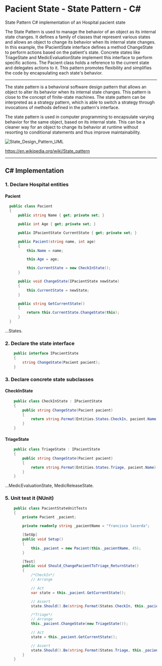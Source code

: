 # Pacient State - State Pattern - C#
State Pattern C# implementation of an Hospital pacient state

The State Pattern is used to manage the behavior of an object as its internal state changes. It defines a family of classes that represent various states and allows an object to change its behavior when its internal state changes. In this example, the IPacientState interface defines a method ChangeState to perform actions based on the patient's state. Concrete states like TriageState and MedicEvaluationState implement this interface to perform specific actions. The Pacient class holds a reference to the current state and delegates actions to it. This pattern promotes flexibility and simplifies the code by encapsulating each state's behavior.

------

The state pattern is a behavioral software design pattern that allows an object to alter its behavior when its internal state changes. This pattern is close to the concept of finite-state machines. The state pattern can be interpreted as a strategy pattern, which is able to switch a strategy through invocations of methods defined in the pattern's interface.

The state pattern is used in computer programming to encapsulate varying behavior for the same object, based on its internal state. This can be a cleaner way for an object to change its behavior at runtime without resorting to conditional statements and thus improve maintainability.

![State_Design_Pattern_UML](https://upload.wikimedia.org/wikipedia/commons/e/ec/W3sDesign_State_Design_Pattern_UML.jpg)

https://en.wikipedia.org/wiki/State_pattern

------

## C# Implementation

### 1. Declare Hospital entities 

#### Pacient
```c#
  public class Pacient
  {
      public string Name { get; private set; }

      public int Age { get; private set; }

      public IPacientState CurrentState { get; private set; }

      public Pacient(string name, int age)
      {
          this.Name = name;

          this.Age = age;

          this.CurrentState = new CheckInState();
      }

      public void ChangeState(IPacientState newState)
      {
          this.CurrentState = newState;
      }

      public string GetCurrentState()
      {
          return this.CurrentState.ChangeState(this);
      }
  }
```

...States.

### 2. Declare the state interface
```c#
    public interface IPacientState
    {
        string ChangeState(Pacient pacient);
    }
```

### 3. Declare concrete state subclasses

#### CheckInState
```c#
    public class CheckInState : IPacientState
    {
        public string ChangeState(Pacient pacient)
        {
            return string.Format(Entities.States.CheckIn, pacient.Name);
        }
    }
```

#### TriageState
```c#
    public class TriageState : IPacientState
    {
        public string ChangeState(Pacient pacient)
        {
            return string.Format(Entities.States.Triage, pacient.Name);
        }
    }
```

...MedicEvaluationState, MedicReleaseState.

### 5. Unit test it (NUnit)

```c#
    public class PacientStateUnitTests
    {
        private Pacient _pacient;

        private readonly string _pacientName = "francisco lacerda";

        [SetUp]
        public void Setup()
        {
            this._pacient = new Pacient(this._pacientName, 45);
        }

        [Test]
        public void Should_ChangePacientToTriage_ReturnState()
        {
            /*CheckIn*/
            // Arrange

            // Act
            var state = this._pacient.GetCurrentState();

            // Assert
            state.Should().Be(string.Format(States.CheckIn, this._pacientName));

            /*Triage*/
            // Arrange
            this._pacient.ChangeState(new TriageState());

            // Act
            state = this._pacient.GetCurrentState();

            // Assert
            state.Should().Be(string.Format(States.Triage, this._pacientName));
        }
    }
```
